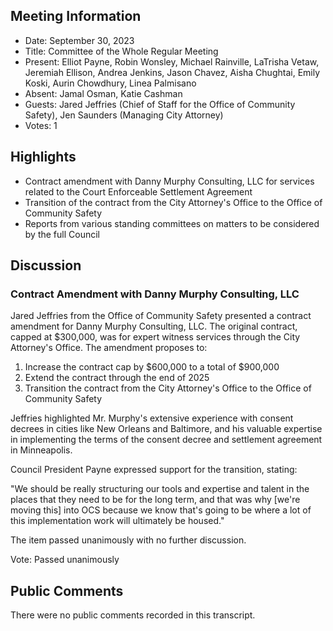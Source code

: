 ## Meeting Information

- Date: September 30, 2023
- Title: Committee of the Whole Regular Meeting
- Present: Elliot Payne, Robin Wonsley, Michael Rainville, LaTrisha Vetaw, Jeremiah Ellison, Andrea Jenkins, Jason Chavez, Aisha Chughtai, Emily Koski, Aurin Chowdhury, Linea Palmisano
- Absent: Jamal Osman, Katie Cashman
- Guests: Jared Jeffries (Chief of Staff for the Office of Community Safety), Jen Saunders (Managing City Attorney)
- Votes: 1

## Highlights

- Contract amendment with Danny Murphy Consulting, LLC for services related to the Court Enforceable Settlement Agreement
- Transition of the contract from the City Attorney's Office to the Office of Community Safety
- Reports from various standing committees on matters to be considered by the full Council

## Discussion

### Contract Amendment with Danny Murphy Consulting, LLC

Jared Jeffries from the Office of Community Safety presented a contract amendment for Danny Murphy Consulting, LLC. The original contract, capped at $300,000, was for expert witness services through the City Attorney's Office. The amendment proposes to:

1. Increase the contract cap by $600,000 to a total of $900,000
2. Extend the contract through the end of 2025
3. Transition the contract from the City Attorney's Office to the Office of Community Safety

Jeffries highlighted Mr. Murphy's extensive experience with consent decrees in cities like New Orleans and Baltimore, and his valuable expertise in implementing the terms of the consent decree and settlement agreement in Minneapolis.

Council President Payne expressed support for the transition, stating:

"We should be really structuring our tools and expertise and talent in the places that they need to be for the long term, and that was why [we're moving this] into OCS because we know that's going to be where a lot of this implementation work will ultimately be housed."

The item passed unanimously with no further discussion.

Vote: Passed unanimously

## Public Comments

There were no public comments recorded in this transcript.
